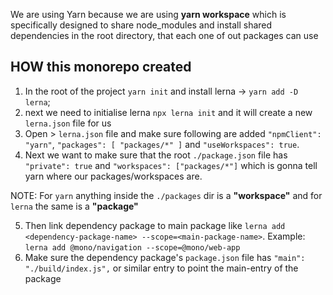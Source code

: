 We are using Yarn because we are using **yarn workspace** which is specifically designed to share node_modules and install shared dependencies in the root directory, that each one of out packages can use

## HOW this monorepo created

1. In the root of the project `yarn init` and install lerna -> `yarn add -D lerna`;
2. next we need to initialise lerna `npx lerna init` and it will create a new `lerna.json` file for us
3. Open > `lerna.json` file and make sure following are added `"npmClient": "yarn"`, `"packages": [ "packages/*" ]` and `"useWorkspaces": true`.
4. Next we want to make sure that the root `./package.json` file has `"private": true` and `"workspaces": ["packages/*"]` which is gonna tell yarn where our packages/workspaces are.

NOTE: For `yarn` anything inside the `./packages` dir is a **"workspace"** and for `lerna` the same is a **"package"**

5. Then link dependency package to main package like `lerna add <dependency-package-name> --scope=<main-package-name>`. Example: `lerna add @mono/navigation --scope=@mono/web-app`
6. Make sure the dependency package's `package.json` file has `"main": "./build/index.js",` or similar entry to point the main-entry of the package
